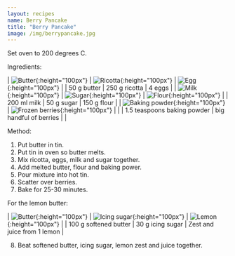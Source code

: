 ```yaml
---
layout: recipes
name: Berry Pancake
title: "Berry Pancake"
image: /img/berrypancake.jpg
---
```


Set oven to 200 degrees C.

Ingredients:

| ![Butter](/img/butter.jpg){:height="100px"} | ![Ricotta](/img/ricotta.jpg){:height="100px"} | ![Egg](/img/egg.jpg){:height="100px"} |
| 50 g butter | 250 g ricotta | 4 eggs |
| ![Milk](/img/milk.jpg){:height="100px"} | ![Sugar](/img/sugar.jpg){:height="100px"} | ![Flour](/img/flour.jpg){:height="100px"} |
| 200 ml milk | 50 g sugar | 150 g flour |
| ![Baking powder](/img/bakingpowder.jpg){:height="100px"} | ![Frozen berries](/img/frozenberries.jpg){:height="100px"} |   |
| 1.5 teaspoons baking powder | big handful of berries |   |

Method:
1. Put butter in tin.
2. Put tin in oven so butter melts.
3. Mix ricotta, eggs, milk and sugar together.
4. Add melted butter, flour and baking power.
5. Pour mixture into hot tin.
6. Scatter over berries.
7. Bake for 25-30 minutes.

For the lemon butter:

| ![Butter](/img/butter.jpg){:height="100px"} | ![Icing sugar](/img/icingsugar.jpg){:height="100px"} | ![Lemon](/img/lemon.jpg){:height="100px"} |
| 100 g softened butter | 30 g icing sugar | Zest and juice from 1 lemon |

8. Beat softened butter, icing sugar, lemon zest and juice together.

